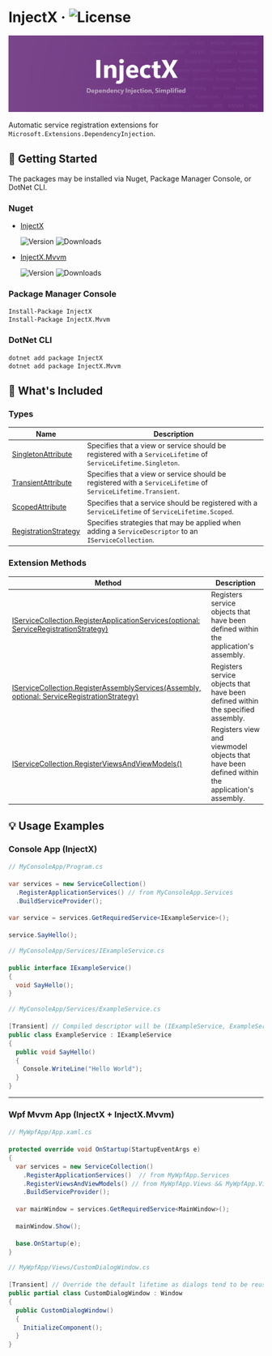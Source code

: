 # InjectX · ![License](https://img.shields.io/github/license/Ch0pstix/InjectX?style=flat-square)

![InjectX Banner](/res/banner.png?raw=true)

Automatic service registration extensions for `Microsoft.Extensions.DependencyInjection`.

## 🚀 Getting Started

The packages may be installed via Nuget, Package Manager Console, or DotNet CLI.

### Nuget

- [InjectX][1]

  ![Version](https://img.shields.io/nuget/v/InjectX?label=Version&style=flat-square) ![Downloads](https://img.shields.io/nuget/dt/InjectX?label=Downloads&style=flat-square)

- [InjectX.Mvvm][2]
  
  ![Version](https://img.shields.io/nuget/v/InjectX.Mvvm?label=Version&style=flat-square) ![Downloads](https://img.shields.io/nuget/dt/InjectX.Mvvm?label=Downloads&style=flat-square)

[1]: https://www.nuget.org/packages/InjectX/
[2]: https://www.nuget.org/packages/InjectX.Mvvm/

### Package Manager Console

```shell
Install-Package InjectX
Install-Package InjectX.Mvvm
```

### DotNet CLI

```shell
dotnet add package InjectX
dotnet add package InjectX.Mvvm
```

## 📂 What's Included

### Types

| Name                                                           | Description                                                                                                    |
| -------------------------------------------------------------- | -------------------------------------------------------------------------------------------------------------- |
| [SingletonAttribute](src/InjectX.Shared/SingletonAttribute.cs) | Specifies that a view or service should be registered with a `ServiceLifetime` of `ServiceLifetime.Singleton`. |
| [TransientAttribute](src/InjectX.Shared/TransientAttribute.cs) | Specifies that a view or service should be registered with a `ServiceLifetime` of `ServiceLifetime.Transient`. |
| [ScopedAttribute](src/InjectX.Shared/ScopedAttribute.cs)       | Specifies that a service should be registered with a `ServiceLifetime` of `ServiceLifetime.Scoped`.            |
| [RegistrationStrategy](src/InjectX/RegistrationStrategy.cs)    | Specifies strategies that may be applied when adding a `ServiceDescriptor` to an `IServiceCollection`.         |

### Extension Methods

| Method                                                                                                                                     | Description                                                                                    |
| ------------------------------------------------------------------------------------------------------------------------------------------ | ---------------------------------------------------------------------------------------------- |
| [IServiceCollection.RegisterApplicationServices(optional: ServiceRegistrationStrategy)](src/InjectX/ServiceCollectionExtensions.cs)        | Registers service objects that have been defined within the application's assembly.            |
| [IServiceCollection.RegisterAssemblyServices(Assembly, optional: ServiceRegistrationStrategy)](src/InjectX/ServiceCollectionExtensions.cs) | Registers service objects that have been defined within the specified assembly.                |
| [IServiceCollection.RegisterViewsAndViewModels()](src/InjectX.Mvvm/ServiceCollectionExtensions.cs)                                         | Registers view and viewmodel objects that have been defined within the application's assembly. |

## 💡 Usage Examples

### Console App (InjectX)

```csharp
// MyConsoleApp/Program.cs

var services = new ServiceCollection()
  .RegisterApplicationServices() // from MyConsoleApp.Services
  .BuildServiceProvider();

var service = services.GetRequiredService<IExampleService>();

service.SayHello();
```

```csharp
// MyConsoleApp/Services/IExampleService.cs

public interface IExampleService()
{
  void SayHello();
}
```

```csharp
// MyConsoleApp/Services/ExampleService.cs

[Transient] // Compiled descriptor will be (IExampleService, ExampleService, ServiceLifetime.Transient)
public class ExampleService : IExampleService
{
  public void SayHello()
  {
    Console.WriteLine("Hello World");
  }
}
```

---

### Wpf Mvvm App (InjectX + InjectX.Mvvm)

```csharp
// MyWpfApp/App.xaml.cs

protected override void OnStartup(StartupEventArgs e)
{
  var services = new ServiceCollection()
    .RegisterApplicationServices()  // from MyWpfApp.Services
    .RegisterViewsAndViewModels() // from MyWpfApp.Views && MyWpfApp.ViewModels
    .BuildServiceProvider();
    
  var mainWindow = services.GetRequiredService<MainWindow>();
  
  mainWindow.Show();
  
  base.OnStartup(e);
}
```

```csharp
// MyWpfApp/Views/CustomDialogWindow.cs

[Transient] // Override the default lifetime as dialogs tend to be reusable objects
public partial class CustomDialogWindow : Window
{
  public CustomDialogWindow()
  {
    InitializeComponent();
  }
}
```
